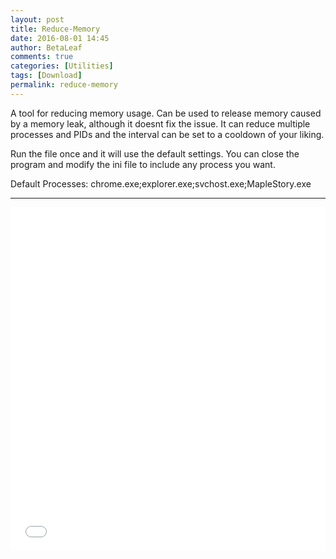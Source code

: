 ```yaml
---
layout: post
title: Reduce-Memory
date: 2016-08-01 14:45
author: BetaLeaf
comments: true
categories: [Utilities]
tags: [Download]
permalink: reduce-memory
---
```


A tool for reducing memory usage. Can be used to release memory caused by a memory leak, although it doesnt fix the issue. It can reduce multiple processes and PIDs and the interval can be set to a cooldown of your liking. 

Run the file once and it will use the default settings. You can close the program and modify the ini file to include any process you want.

Default Processes: chrome.exe;explorer.exe;svchost.exe;MapleStory.exe

---

<iframe src="{{ site.url }}/stats.html?username=BetaLeaf&repository=Reduce-Memory" width="100%" height="550px" frameborder="0"></iframe>  
